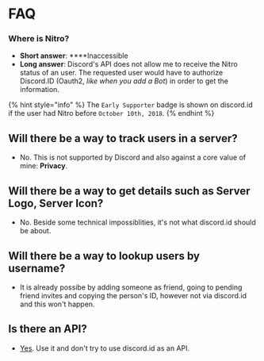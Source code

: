 # FAQ

### Where is Nitro?

* **Short answer**: ****Inaccessible
* **Long answer**: Discord's API does not allow me to receive the Nitro status of an user. The requested user would have to authorize Discord.ID \(Oauth2, _like when you add a Bot_\) in order to get the information.

{% hint style="info" %}
The `Early Supporter` badge is shown on discord.id if the user had Nitro before `October 10th, 2018`.
{% endhint %}

## Will there be a way to track users in a server?

* No. This is not supported by Discord and also against a core value of mine: **Privacy**. 

## Will there be a way to get details such as Server Logo, Server Icon?

* No. Beside some technical impossiblities, it's not what discord.id should be about.

## Will there be a way to lookup users by username?

* It is already possibe by adding someone as friend, going to pending friend invites and copying the person's ID, however not via discord.id and this won't happen.

## Is there an API?

* [Yes](https://discord.com/developers/docs/resources/user#get-user). Use it and don't try to use discord.id as an API.
